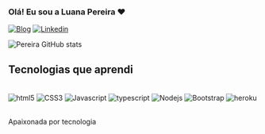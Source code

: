 ### Olá! Eu sou a Luana Pereira ❤️

[![Blog](https://img.shields.io/badge/Instagram-E4405F?style=for-the-badge&logo=instagram&logoColor=white)](https://instagram.com/pereiraluanna?igshid=YmMyMTA2M2Y=)
[![Linkedin](https://img.shields.io/badge/LinkedIn-0077B5?style=for-the-badge&logo=linkedin&logoColor=white)](https://www.linkedin.com/in/luana-pereira-564389216/)

![Pereira GitHub stats](https://github-readme-stats.vercel.app/api?username=luannapereira&show_icons=true&theme=onedark)

## Tecnologias que aprendi
<div style= "display: inline_block"><br/>
<img align="center" alt="html5" src="https://img.shields.io/badge/HTML5-E34F26?style=for-the-badge&logo=html5&logoColor=white"/>
<img align="center" alt="CSS3" src="https://img.shields.io/badge/CSS3-1572B6?style=for-the-badge&logo=css3&logoColor=white"/>
<img align="center" alt="Javascript" src="https://img.shields.io/badge/JavaScript-F7DF1E?style=for-the-badge&logo=javascript&logoColor=black"/>
<img align="center" alt="typescript" src="https://img.shields.io/badge/TypeScript-007ACC?style=for-the-badge&logo=typescript&logoColor=white"/>
<img align="center" alt="Nodejs" src="https://img.shields.io/badge/Node.js-43853D?style=for-the-badge&logo=node.js&logoColor=white"/>
<img align="center" alt="Bootstrap" src="https://img.shields.io/badge/Bootstrap-563D7C?style=for-the-badge&logo=bootstrap&logoColor=white"/>
<img align="center" alt="heroku" src="https://img.shields.io/badge/Heroku-430098?style=for-the-badge&logo=heroku&logoColor=whiteE"/>

</div><br/>

Apaixonada por tecnologia 

